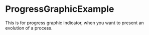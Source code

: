 ProgressGraphicExample
======================

This is for progress graphic indicator, when you want to present an evolution of a process.
